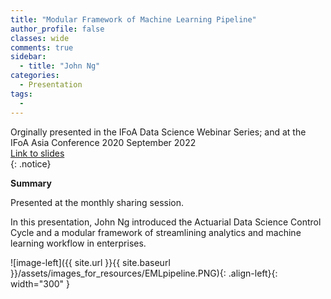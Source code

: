 ```yaml
---
title: "Modular Framework of Machine Learning Pipeline"
author_profile: false 
classes: wide
comments: true
sidebar:
  - title: "John Ng"
categories:
  - Presentation
tags:
  - 
---
```


Orginally presented in the IFoA Data Science Webinar Series; and at the IFoA Asia Conference 2020 September 2022<br>
[Link to slides](https://github.com/IFoADataScienceResearch/IFoADataScienceResearch.github.io/raw/master/assets/pdfs/Modular%20Framework%20of%20Machine%20Learning%20Pipeline.pdf)<br>
{: .notice}

<b> Summary </b>

Presented at the monthly sharing session. 

In this presentation, John Ng introduced the Actuarial Data Science Control Cycle and a modular framework of streamlining analytics and machine learning workflow in enterprises. 

![image-left]({{ site.url }}{{ site.baseurl }}/assets/images_for_resources/EMLpipeline.PNG){: .align-left}{: width="300" } <br>

